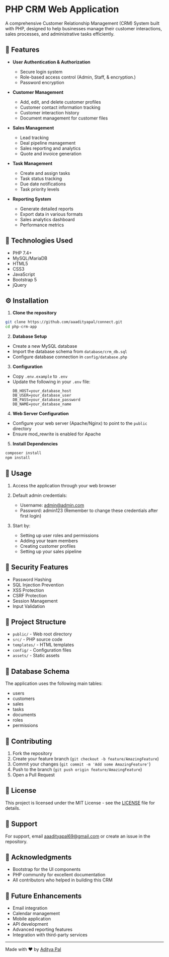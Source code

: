 # PHP CRM Web Application

A comprehensive Customer Relationship Management (CRM) System built with PHP, designed to help businesses manage their customer interactions, sales processes, and administrative tasks efficiently.

## 🌟 Features

- **User Authentication & Authorization**
  - Secure login system
  - Role-based access control (Admin, Staff, & encryption.)
  - Password encryption

- **Customer Management**
  - Add, edit, and delete customer profiles
  - Customer contact information tracking
  - Customer interaction history
  - Document management for customer files

- **Sales Management**
  - Lead tracking
  - Deal pipeline management
  - Sales reporting and analytics
  - Quote and invoice generation

- **Task Management**
  - Create and assign tasks
  - Task status tracking
  - Due date notifications
  - Task priority levels

- **Reporting System**
  - Generate detailed reports
  - Export data in various formats
  - Sales analytics dashboard
  - Performance metrics

## 🔧 Technologies Used

- PHP 7.4+
- MySQL/MariaDB
- HTML5
- CSS3
- JavaScript
- Bootstrap 5
- jQuery

## ⚙️ Installation

1. **Clone the repository**

```bash
git clone https://github.com/aaadityapal/connect.git
cd php-crm-app
```

2. **Database Setup**
- Create a new MySQL database
- Import the database schema from `database/crm_db.sql`
- Configure database connection in `config/database.php`

3. **Configuration**
- Copy `.env.example` to `.env`
- Update the following in your `.env` file:
  ```
  DB_HOST=your_database_host
  DB_USER=your_database_user
  DB_PASS=your_database_password
  DB_NAME=your_database_name
  ```

4. **Web Server Configuration**
- Configure your web server (Apache/Nginx) to point to the `public` directory
- Ensure mod_rewrite is enabled for Apache

5. **Install Dependencies**

```bash
composer install
npm install
```

## 🚀 Usage

1. Access the application through your web browser
2. Default admin credentials:
   - Username: admin@admin.com
   - Password: admin123
   (Remember to change these credentials after first login)

3. Start by:
   - Setting up user roles and permissions
   - Adding your team members
   - Creating customer profiles
   - Setting up your sales pipeline

## 🔐 Security Features

- Password Hashing
- SQL Injection Prevention
- XSS Protection
- CSRF Protection
- Session Management
- Input Validation

## 📁 Project Structure

- `public/` - Web root directory
- `src/` - PHP source code
- `templates/` - HTML templates
- `config/` - Configuration files
- `assets/` - Static assets


## 🔄 Database Schema

The application uses the following main tables:
- users
- customers
- sales
- tasks
- documents
- roles
- permissions

## 👥 Contributing

1. Fork the repository
2. Create your feature branch (`git checkout -b feature/AmazingFeature`)
3. Commit your changes (`git commit -m 'Add some AmazingFeature'`)
4. Push to the branch (`git push origin feature/AmazingFeature`)
5. Open a Pull Request

## 📝 License

This project is licensed under the MIT License - see the [LICENSE](LICENSE) file for details.

## 🤝 Support

For support, email aaadityapal69@gmail.com or create an issue in the repository.

## 🙏 Acknowledgments

- Bootstrap for the UI components
- PHP community for excellent documentation
- All contributors who helped in building this CRM



## 🔮 Future Enhancements

- Email integration
- Calendar management
- Mobile application
- API development
- Advanced reporting features
- Integration with third-party services

---

Made with ❤️ by [Aditya Pal](https://github.com/aaadityapal)
